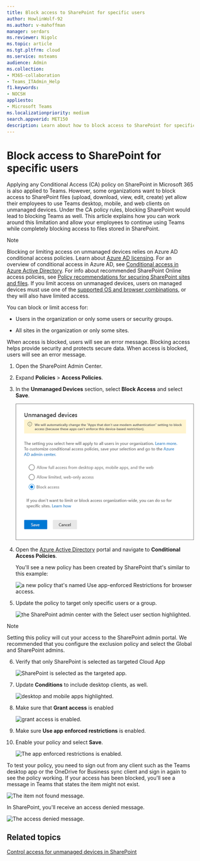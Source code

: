```yaml
---
title: Block access to SharePoint for specific users
author: HowlinWolf-92
ms.author: v-mahoffman
manager: serdars
ms.reviewer: Nigolc
ms.topic: article
ms.tgt.pltfrm: cloud
ms.service: msteams
audience: Admin
ms.collection: 
- M365-collaboration
- Teams_ITAdmin_Help
f1.keywords:
- NOCSH
appliesto: 
- Microsoft Teams
ms.localizationpriority: medium
search.appverid: MET150
description: Learn about how to block access to SharePoint for specific users
---
```


# Block access to SharePoint for specific users

Applying any Conditional Access (CA) policy on SharePoint in Microsoft 365 is also applied to Teams. However, some organizations want to block access to SharePoint files (upload, download, view, edit, create) yet allow their employees to use Teams desktop, mobile, and web clients on unmanaged devices. Under the CA policy rules, blocking SharePoint would lead to blocking Teams as well. This article explains how you can work around this limitation and allow your employees to continue using Teams while completely blocking access to files stored in SharePoint.

> [!Note]
> Blocking or limiting access on unmanaged devices relies on Azure AD conditional access policies. Learn about [Azure AD licensing](https://azure.microsoft.com/pricing/details/active-directory/). For an overview of conditional access in Azure AD, see [Conditional access in Azure Active Directory](/azure/active-directory/conditional-access/overview). For info about recommended SharePoint Online access policies, see [Policy recommendations for securing SharePoint sites and files](/microsoft-365/enterprise/sharepoint-file-access-policies). If you limit access on unmanaged devices, users on managed devices must use one of the [supported OS and browser combinations](/azure/active-directory/conditional-access/concept-conditional-access-conditions#supported-browsers), or they will also have limited access.

You can block or limit access for:

- Users in the organization or only some users or security groups.

- All sites in the organization or only some sites.

When access is blocked, users will see an error message. Blocking access helps provide security and protects secure data. When access is blocked, users will see an error message.

1. Open the SharePoint Admin Center.

2. Expand **Policies** > **Access Policies**.

3. In the **Unmanaged Devices** section,  select **Block Access** and select **Save**.

   ![the Unmanaged devices section for Policies.](media/no-sharepoint-access1.png)

4. Open the [Azure Active Directory](https://portal.azure.com/#blade/Microsoft_AAD_IAM/ConditionalAccessBlade/Policies) portal and navigate to **Conditional Access Policies**.

    You'll see a new policy has been created by SharePoint that's similar to this example:

    ![a new policy that's named Use app-enforced Restrictions for browser access.](media/no-sharepoint-access2.png)

5. Update the policy to target only specific users or a group.

    ![the SharePoint admin center with the Select user section highlighted.](media/no-sharepoint-access2b.png)

  > [!Note]
> Setting this policy will cut your access to the SharePoint admin portal. We recommended that you configure the exclusion policy and select the Global and SharePoint admins.

6. Verify that only SharePoint is selected as targeted Cloud App

    ![SharePoint is selected as the targeted app.](media/no-sharepoint-access3.png)

7. Update **Conditions** to include desktop clients, as well.

    ![desktop and mobile apps highlighted.](media/no-sharepoint-access4.png)

8. Make sure that **Grant access** is enabled

    ![grant access is enabled.](media/no-sharepoint-access5.png)

9. Make sure **Use app enforced restrictions** is enabled.

10. Enable your policy and select **Save**.

    ![The app enforced restrictions is enabled.](media/no-sharepoint-access6.png)

To test your policy, you need to sign out from any client such as the Teams desktop app or the OneDrive for Business sync client and sign in again to see the policy working. If your access has been blocked, you'll see a message in Teams that states the item might not exist.

 ![The item not found message.](media/access-denied-sharepoint.png)

In SharePoint, you'll receive an access denied message.

![The access denied message.](media/blocked-access-warning.png)

## Related topics

[Control access for unmanaged devices in SharePoint](/sharepoint/control-access-from-unmanaged-devices)
